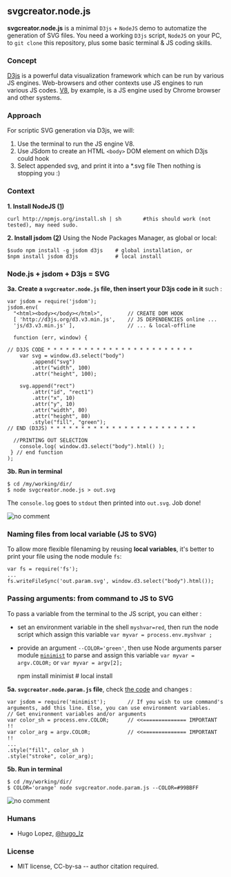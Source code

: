 ## svgcreator.node.js
**svgcreator.node.js** is a minimal `D3js` + `NodeJS` demo to automatize the generation of SVG files. You need a working `D3js` script, `NodeJS` on your PC, to `git clone` this repository, plus some basic terminal & JS coding skills.

### Concept
[D3js](http://d3js.org/d3.v3.min.js) is a powerful data visualization framework which can be run by various JS engines. Web-browsers and other contexts use JS engines to run various JS codes. [V8](https://en.wikipedia.org/wiki/V8_(JavaScript_engine)), by example, is a JS engine used by Chrome browser and other systems. 

### Approach
For scriptic SVG generation via D3js, we will: 
1. Use the terminal to run the JS engine V8.
2. Use JSdom to create an HTML `<body>` DOM element on which D3js could hook
3. Select appended svg, and print it into a *.svg file
Then nothing is stopping you :)

### Context

**1. Install NodeJS ([1](http://howtonode.org/how-to-install-nodejs))**

    curl http://npmjs.org/install.sh | sh       #this should work (not tested), may need sudo.

**2. Install jsdom ([2](https://github.com/tmpvar/jsdom#install))**
Using the Node Packages Manager, as global or local:

    $sudo npm install -g jsdom d3js    # global installation, or
    $npm install jsdom d3js            # local install

### Node.js + jsdom + D3js = SVG

**3a. Create a `svgcreator.node.js` file, then insert your D3js code in it** such :

    var jsdom = require('jsdom');
    jsdom.env(
      "<html><body></body></html>",        // CREATE DOM HOOK
      [ 'http://d3js.org/d3.v3.min.js',    // JS DEPENDENCIES online ...
      'js/d3.v3.min.js' ],                 // ... & local-offline
    
      function (err, window) {
    
    // D3JS CODE * * * * * * * * * * * * * * * * * * * * * * * *
        var svg = window.d3.select("body")
            .append("svg")
            .attr("width", 100)
            .attr("height", 100);
    
        svg.append("rect")
            .attr("id", "rect1")
            .attr("x", 10)
            .attr("y", 10)
            .attr("width", 80)
            .attr("height", 80)
            .style("fill", "green");
    // END (D3JS) * * * * * * * * * * * * * * * * * * * * * * * *
    
      //PRINTING OUT SELECTION
        console.log( window.d3.select("body").html() );
     } // end function
    );

**3b. Run in terminal** 
    
    $ cd /my/working/dir/
    $ node svgcreator.node.js > out.svg

The `console.log` goes to `stdout` then printed into `out.svg`. Job done!

![no comment](https://raw.github.com/hugolpz/svgcreator.node.js/master/out.png)

### Naming files from local variable (JS to SVG)

To allow more flexible filenaming by reusing **local variables**, it's better to print your file using the node module `fs`:

    var fs = require('fs');
    ...
    fs.writeFileSync('out.param.svg', window.d3.select("body").html());

### Passing arguments: from command to JS to SVG
To pass a variable from the terminal to the JS script, you can either :

 - set an environment variable in the shell `myshvar=red`, then run the node script which assign this variable `var myvar = process.env.myshvar ;`
 - provide an argument `--COLOR='green'`, then use Node arguments parser module [`minimist`](https://github.com/substack/minimist/) to parse and assign this variable `var myvar = argv.COLOR;` or `var myvar = argv[2];`

    npm install minimist  # local install

**5a. `svgcreator.node.param.js` file**, check [the code](https://raw.github.com/hugolpz/svgcreator.node.js/master/svgcreator.node.param.js) and changes :
    
    var jsdom = require('minimist');       // If you wish to use command's arguments, add this line. Else, you can use environment variables.
    // Get environment variables and/or arguments
    var color_sh = process.env.COLOR;      // <<============== IMPORTANT !!
    var color_arg = argv.COLOR;            // <<============== IMPORTANT !!
    ...
    .style("fill", color_sh )
    .style("stroke", color_arg);

**5b. Run in terminal**
    
    $ cd /my/working/dir/
    $ COLOR='orange' node svgcreator.node.param.js --COLOR=#99BBFF

![no comment](https://raw.github.com/hugolpz/svgcreator.node.js/master/out.param.png)

### Humans

- Hugo Lopez, [@hugo_lz](http://twitter.com/hugo_lz)

### License

- MIT license, CC-by-sa  -- author citation required.

